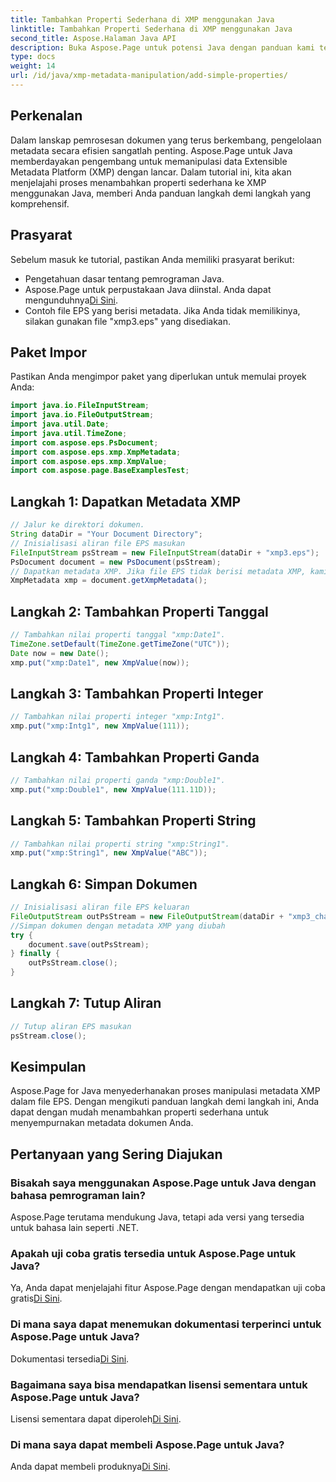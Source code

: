 ```yaml
---
title: Tambahkan Properti Sederhana di XMP menggunakan Java
linktitle: Tambahkan Properti Sederhana di XMP menggunakan Java
second_title: Aspose.Halaman Java API
description: Buka Aspose.Page untuk potensi Java dengan panduan kami tentang menambahkan properti ke metadata XMP dalam file EPS. Tingkatkan pemrosesan dokumen dengan mudah!
type: docs
weight: 14
url: /id/java/xmp-metadata-manipulation/add-simple-properties/
---
```

## Perkenalan
Dalam lanskap pemrosesan dokumen yang terus berkembang, pengelolaan metadata secara efisien sangatlah penting. Aspose.Page untuk Java memberdayakan pengembang untuk memanipulasi data Extensible Metadata Platform (XMP) dengan lancar. Dalam tutorial ini, kita akan menjelajahi proses menambahkan properti sederhana ke XMP menggunakan Java, memberi Anda panduan langkah demi langkah yang komprehensif.
## Prasyarat
Sebelum masuk ke tutorial, pastikan Anda memiliki prasyarat berikut:
- Pengetahuan dasar tentang pemrograman Java.
-  Aspose.Page untuk perpustakaan Java diinstal. Anda dapat mengunduhnya[Di Sini](https://releases.aspose.com/page/java/).
- Contoh file EPS yang berisi metadata. Jika Anda tidak memilikinya, silakan gunakan file "xmp3.eps" yang disediakan.
## Paket Impor
Pastikan Anda mengimpor paket yang diperlukan untuk memulai proyek Anda:
```java
import java.io.FileInputStream;
import java.io.FileOutputStream;
import java.util.Date;
import java.util.TimeZone;
import com.aspose.eps.PsDocument;
import com.aspose.eps.xmp.XmpMetadata;
import com.aspose.eps.xmp.XmpValue;
import com.aspose.page.BaseExamplesTest;
```
## Langkah 1: Dapatkan Metadata XMP
```java
// Jalur ke direktori dokumen.
String dataDir = "Your Document Directory";
// Inisialisasi aliran file EPS masukan
FileInputStream psStream = new FileInputStream(dataDir + "xmp3.eps");
PsDocument document = new PsDocument(psStream);
// Dapatkan metadata XMP. Jika file EPS tidak berisi metadata XMP, kami mendapatkan file baru yang berisi nilai dari komentar metadata PS (%%Creator, %%CreateDate, %%Title, dll.)
XmpMetadata xmp = document.getXmpMetadata();
```
## Langkah 2: Tambahkan Properti Tanggal
```java
// Tambahkan nilai properti tanggal "xmp:Date1".
TimeZone.setDefault(TimeZone.getTimeZone("UTC"));
Date now = new Date();
xmp.put("xmp:Date1", new XmpValue(now));
```
## Langkah 3: Tambahkan Properti Integer
```java
// Tambahkan nilai properti integer "xmp:Intg1".
xmp.put("xmp:Intg1", new XmpValue(111));
```
## Langkah 4: Tambahkan Properti Ganda
```java
// Tambahkan nilai properti ganda "xmp:Double1".
xmp.put("xmp:Double1", new XmpValue(111.11D));
```
## Langkah 5: Tambahkan Properti String
```java
// Tambahkan nilai properti string "xmp:String1".
xmp.put("xmp:String1", new XmpValue("ABC"));
```
## Langkah 6: Simpan Dokumen
```java
// Inisialisasi aliran file EPS keluaran
FileOutputStream outPsStream = new FileOutputStream(dataDir + "xmp3_changed.eps");
//Simpan dokumen dengan metadata XMP yang diubah
try {
    document.save(outPsStream);
} finally {
    outPsStream.close();
}
```
## Langkah 7: Tutup Aliran
```java
// Tutup aliran EPS masukan
psStream.close();
```
## Kesimpulan
Aspose.Page for Java menyederhanakan proses manipulasi metadata XMP dalam file EPS. Dengan mengikuti panduan langkah demi langkah ini, Anda dapat dengan mudah menambahkan properti sederhana untuk menyempurnakan metadata dokumen Anda.
## Pertanyaan yang Sering Diajukan
### Bisakah saya menggunakan Aspose.Page untuk Java dengan bahasa pemrograman lain?
Aspose.Page terutama mendukung Java, tetapi ada versi yang tersedia untuk bahasa lain seperti .NET.
### Apakah uji coba gratis tersedia untuk Aspose.Page untuk Java?
 Ya, Anda dapat menjelajahi fitur Aspose.Page dengan mendapatkan uji coba gratis[Di Sini](https://releases.aspose.com/).
### Di mana saya dapat menemukan dokumentasi terperinci untuk Aspose.Page untuk Java?
 Dokumentasi tersedia[Di Sini](https://reference.aspose.com/page/java/).
### Bagaimana saya bisa mendapatkan lisensi sementara untuk Aspose.Page untuk Java?
 Lisensi sementara dapat diperoleh[Di Sini](https://purchase.aspose.com/temporary-license/).
### Di mana saya dapat membeli Aspose.Page untuk Java?
 Anda dapat membeli produknya[Di Sini](https://purchase.aspose.com/buy).